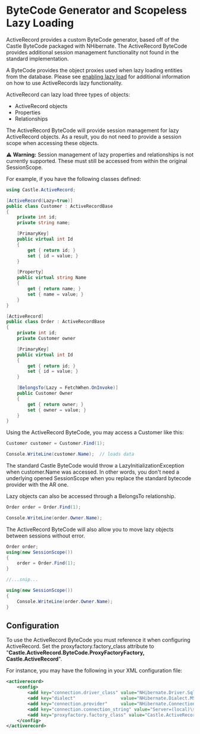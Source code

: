 # ByteCode Generator and Scopeless Lazy Loading

ActiveRecord provides a custom ByteCode generator, based off of the Castle ByteCode packaged with NHibernate. The ActiveRecord ByteCode provides additional session management functionality not found in the standard implementation.

A ByteCode provides the object proxies used when lazy loading entities from the database. Please see [enabling lazy load](enabling-lazy-load.md) for additional information on how to use ActiveRecords lazy functionality.

ActiveRecord can lazy load three types of objects:

* ActiveRecord objects
* Properties
* Relationships

The ActiveRecord ByteCode will provide session management for lazy ActiveRecord objects. As a result, you do not need to provide a session scope when accessing these objects.

:warning: **Warning:** Session management of lazy properties and relationships is not currently supported.  These must still be accessed from within the original SessionScope.

For example, if you have the following classes defined:

```csharp
using Castle.ActiveRecord;

[ActiveRecord(Lazy=true)]
public class Customer : ActiveRecordBase
{
    private int id;
    private string name;

    [PrimaryKey]
    public virtual int Id
    {
        get { return id; }
        set { id = value; }
    }

    [Property]
    public virtual string Name
    {
        get { return name; }
        set { name = value; }
    }
}

[ActiveRecord]
public class Order : ActiveRecordBase
{
    private int id;
    private Customer owner

    [PrimaryKey]
    public virtual int Id
    {
        get { return id; }
        set { id = value; }
    }

    [BelongsTo(Lazy = FetchWhen.OnInvoke)]
    public Customer Owner
    {
        get { return owner; }
        set { owner = value; }
    }
}
```

Using the ActiveRecord ByteCode, you may access a Customer like this:

```csharp
Customer customer = Customer.Find(1);

Console.WriteLine(customer.Name);  // loads data
```

The standard Castle ByteCode would throw a LazyInitializationException when customer.Name was accessed. In other words, you don't need a underlying opened SessionScope when you replace the standard bytecode provider with the AR one.

Lazy objects can also be accessed through a BelongsTo relationship.

```csharp
Order order = Order.Find(1);

Console.WriteLine(order.Owner.Name);
```

The ActiveRecord ByteCode will also allow you to move lazy objects between sessions without error.

```csharp
Order order;
using(new SessionScope())
{
    order = Order.Find(1);
}

//...snip...

using(new SessionScope())
{
    Console.WriteLine(order.Owner.Name);
}
```

## Configuration

To use the ActiveRecord ByteCode you must reference it when configuring ActiveRecord.  Set the proxyfactory.factory_class attribute to "**Castle.ActiveRecord.ByteCode.ProxyFactoryFactory, Castle.ActiveRecord**".

For instance, you may have the following in your XML configuration file:

```xml
<activerecord>
    <config>
        <add key="connection.driver_class" value="NHibernate.Driver.SqlClientDriver" />
        <add key="dialect"                 value="NHibernate.Dialect.MSSql2005Dialect" />
        <add key="connection.provider"     value="NHibernate.Connection.DriverConnectionProvider" />
        <add key="connection.connection_string" value="Server=(local)\sqlexpress;initial catalog=test;Integrated Security=SSPI" />
        <add key="proxyfactory.factory_class" value="Castle.ActiveRecord.ByteCode.ProxyFactoryFactory, Castle.ActiveRecord" />
    </config>
</activerecord>
```